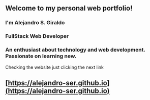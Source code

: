 ## Welcome to my personal web portfolio!

### I'm Alejandro S. Giraldo

### FullStack Web Developer
### An enthusiast about technology and web development. Passionate on learning new.

Checking the website just clicking the next link
## [https://alejandro-ser.github.io](https://alejandro-ser.github.io)









<!-- ### Markdown

Markdown is a lightweight and easy-to-use syntax for styling your writing. It includes conventions for

```markdown
Syntax highlighted code block

# Header 1
## Header 2
### Header 3

- Bulleted
- List

1. Numbered
2. List

**Bold** and _Italic_ and `Code` text

[Link](url) and ![Image](src)
```

For more details see [GitHub Flavored Markdown](https://guides.github.com/features/mastering-markdown/). -->

